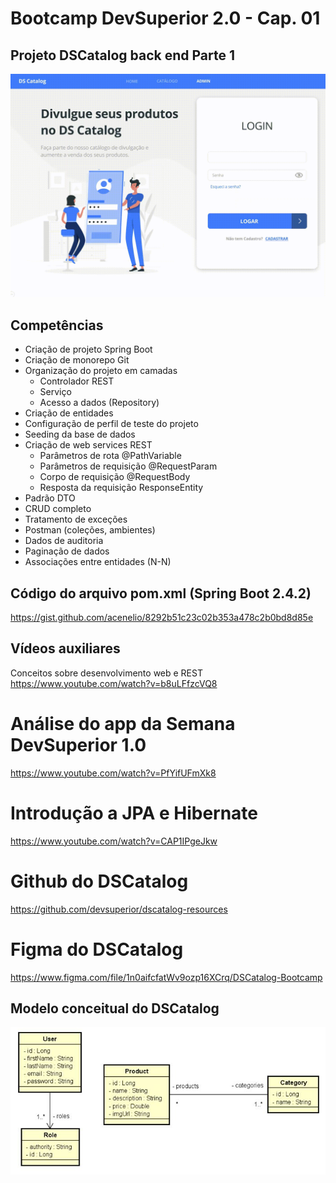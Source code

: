 # Bootcamp DevSuperior 2.0 - Cap. 01

## Projeto DSCatalog back end Parte 1

![Image](https://github.com/marciorbarcellos/dscatalog-bootcamp-devsuperior/blob/master/backend/img/DScatalog.gif)

## Competências
+	Criação de projeto Spring Boot
+	Criação de monorepo Git
+	Organização do projeto em camadas
	+	Controlador REST
	+	Serviço
	+	Acesso a dados (Repository)
+	Criação de entidades
+	Configuração de perfil de teste do projeto
+	Seeding da base de dados
+	Criação de web services REST
	+	Parâmetros de rota @PathVariable
	+	Parâmetros de requisição @RequestParam
	+	Corpo de requisição @RequestBody
	+	Resposta da requisição ResponseEntity<T>
+	Padrão DTO
+	CRUD completo
+	Tratamento de exceções
+	Postman (coleções, ambientes)
+	Dados de auditoria
+	Paginação de dados
+	Associações entre entidades (N-N)

## Código do arquivo pom.xml (Spring Boot 2.4.2)
https://gist.github.com/acenelio/8292b51c23c02b353a478c2b0bd8d85e

## Vídeos auxiliares

Conceitos sobre desenvolvimento web e REST
https://www.youtube.com/watch?v=b8uLFfzcVQ8

# Análise do app da Semana DevSuperior 1.0
https://www.youtube.com/watch?v=PfYifUFmXk8

# Introdução a JPA e Hibernate
https://www.youtube.com/watch?v=CAP1IPgeJkw
# Github do DSCatalog
https://github.com/devsuperior/dscatalog-resources
# Figma do DSCatalog
https://www.figma.com/file/1n0aifcfatWv9ozp16XCrq/DSCatalog-Bootcamp

## Modelo conceitual do DSCatalog

![Image](https://github.com/marciorbarcellos/dscatalog-bootcamp-devsuperior/blob/master/backend/img/ModeloConceitualDScatalog.jpg)





